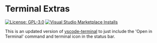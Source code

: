 # Terminal Extras

[![License: GPL-3.0](https://img.shields.io/github/license/rtm516/vscode-terminalextras)](LICENSE)
[![Visual Studio Marketplace Installs](https://img.shields.io/visual-studio-marketplace/i/rtm516.terminalextras)](https://marketplace.visualstudio.com/items?itemName=rtm516.terminalextras)

This is an updated version of [vscode-terminal](https://github.com/formulahendry/vscode-terminal/) to just include the 'Open in Terminal' command and terminal icon in the status bar.

